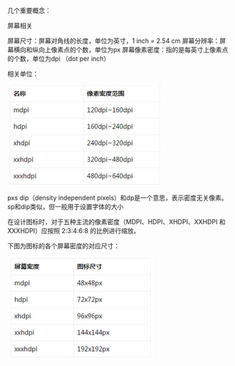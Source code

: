 几个重要概念：

屏幕相关

屏幕尺寸：屏幕对角线的长度，单位为英寸，1 inch = 2.54 cm
屏幕分辨率：屏幕横向和纵向上像素点的个数，单位为px
屏幕像素密度：指的是每英寸上像素点的个数，单位为dpi （dot per inch）

相关单位：

![](../../z.resource/android-dpi-size.jpg)

pxs
dip（density independent pixels）和dp是一个意思，表示密度无关像素。
sp和dip类似，但一般用于设置字体的大小


在设计图标时，对于五种主流的像素密度（MDPI、HDPI、XHDPI、XXHDPI 和 XXXHDPI）应按照 2:3:4:6:8 的比例进行缩放。

下图为图标的各个屏幕密度的对应尺寸：

![](../../z.resource/android-dpi-icon-size.jpg)


